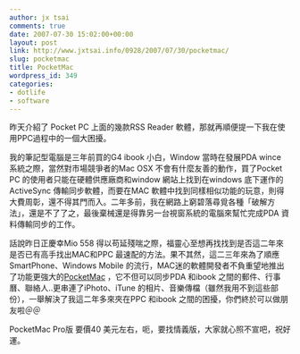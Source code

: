 ```yaml
---
author: jx tsai
comments: true
date: 2007-07-30 15:02:00+00:00
layout: post
link: http://www.jxtsai.info/0928/2007/07/30/pocketmac/
slug: pocketmac
title: PocketMac
wordpress_id: 349
categories:
- dotlife
- software
---
```


昨天介紹了 Pocket PC 上面的幾款RSS Reader 軟體，那就再順便提一下我在使用PPC過程中的一個大困擾。  
  
我的筆記型電腦是三年前買的G4 ibook 小白，Window 當時在發展PDA wince 系統之際，當然對市場競爭者的Mac OSX 不會有什麼友善的動作，買了Pocket PC 的使用者只能在硬體供應廠商和window 網站上找到在windows 底下運作的 ActiveSync 傳輸同步軟體，而要在MAC 軟體中找到同樣相似功能的玩意，則得大費周彰，還不得其門而入。二年多前，我在網路上窮碧落尋覓各種「破解方法」，還是不了了之，最後棄械還是得靠另一台視窗系統的電腦來幫忙完成PDA 資料傳輸同步的工作。  
  
話說昨日正慶幸Mio 558 得以苟延殘喘之際，福靈心至想再找找到是否這二年來是否已有高手找出MAC和PPC 最速配的方法。果不其然，這二三年來為了順應SmartPhone、Windows Mobile 的流行，MAC迷的軟體開發者不負重望地推出了功能更強大的[PocketMac](http://www.pocketmac.net/) ，它不但可以同步PDA 和ibook 之間的郵件、行事曆、聯絡人..更串連了iPhoto、iTune 的相片、音樂傳檔（雖然我用不到這些部份），一舉解決了我這二年多來夾在PPC 和ibook 之間的困擾，你們終於可以做朋友啦＠＠  
  
PocketMac Pro版 要價40 美元左右，呃，要找情義版，大家就心照不宣吧，祝好運。  

